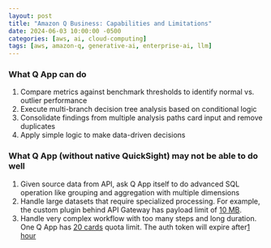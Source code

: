 ```yaml
---
layout: post
title: "Amazon Q Business: Capabilities and Limitations"
date: 2024-06-03 10:00:00 -0500
categories: [aws, ai, cloud-computing]
tags: [aws, amazon-q, generative-ai, enterprise-ai, llm]
---
```


### What Q App can do

1. Compare metrics against benchmark thresholds to identify normal vs. outlier performance
2. Execute multi-branch decision tree analysis based on conditional logic
3. Consolidate findings from multiple analysis paths card input and remove duplicates
4. Apply simple logic to make data-driven decisions

### What Q App (without native QuickSight) may not be able to do well

1. Given source data from API, ask Q App itself to do advanced SQL operation like grouping and aggregation with multiple dimensions
2. Handle large datasets that require specialized processing. For example, the custom plugin behind API Gateway has payload limit of [10 MB](https://docs.aws.amazon.com/apigateway/latest/developerguide/limits.html).
3. Handle very complex workflow with too many steps and long duration. One Q App has [20 cards](https://docs.aws.amazon.com/amazonq/latest/qbusiness-ug/quotas-regions.html#limits) quota limit. The auth token will expire after[1 hour](https://docs.aws.amazon.com/amazonq/latest/qbusiness-ug/using-web-experience.html#Web-logout)

